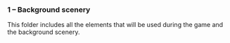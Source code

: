 ### 1 – Background scenery ###

This folder includes all the elements that will be used during the game and the background scenery.
